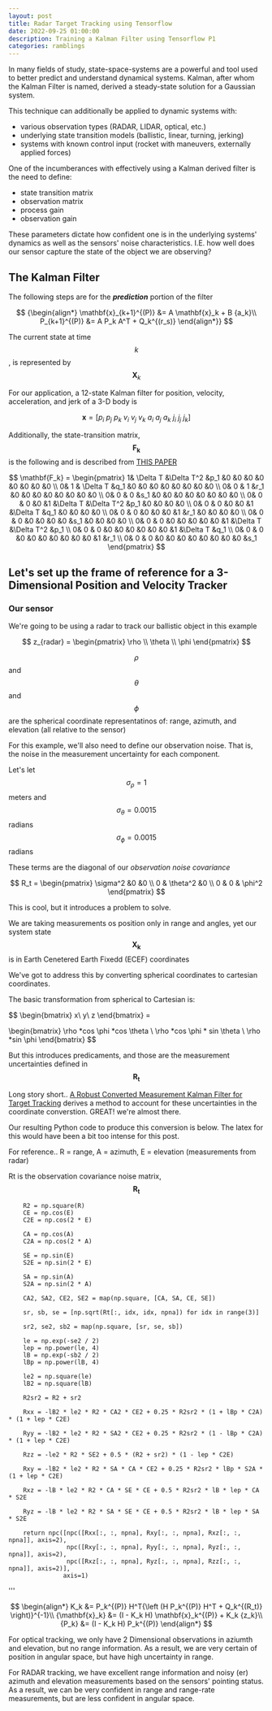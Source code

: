 ```yaml
---
layout: post
title: Radar Target Tracking using Tensorflow
date: 2022-09-25 01:00:00
description: Training a Kalman Filter using Tensorflow P1
categories: ramblings
---
```


In many fields of study, state-space-systems are a powerful and tool used to better predict and understand dynamical systems.
Kalman, after whom the Kalman Filter is named, derived a steady-state solution for a Gaussian system.

This technique can additionally be applied to dynamic systems with:

- various observation types (RADAR, LIDAR, optical, etc.)
- underlying state transition models (ballistic, linear, turning, jerking)
- systems with known control input (rocket with maneuvers, externally applied forces)

One of the incumberances with effectively using a Kalman derived filter is the need to define:

- state transition matrix
- observation matrix
- process gain
- observation gain

These parameters dictate how confident one is in the underlying systems' dynamics as well as the sensors' noise characteristics.
I.E. how well does our sensor capture the state of the object we are observing?

## The Kalman Filter

The following steps are for the **_prediction_** portion of the filter

$$
{\begin{align*}
\mathbf{x}_{k+1}^{(P)} &= A \mathbf{x}_k + B {a_k}\\
P_{k+1}^{(P)} &= A P_k A^T + Q_k^{(r_s)}
\end{align*}}
$$

The current state at time $$k$$, is represented by $$\mathbf{X}_{k}$$

For our application, a 12-state Kalman filter for position, velocity, acceleration, and jerk of a 3-D body is

$$\mathbf{x} = [p_i \ p_j \ p_k \ v_i \ v_j \ v_k \ a_i \ a_j \ a_k \ j_i \ j_j \ j_k]$$

Additionally, the state-transition matrix, $$\mathbf{F_k}$$ is the following and is described from [THIS PAPER](https://www.researchgate.net/publication/3002819_A_jerk_model_to_tracking_highly_maneuvering_targets)

$$
\mathbf{F_k} = \begin{pmatrix}
 1&  \Delta T &\Delta T^2  &p_1  &0  &0  &0  &0  &0  &0  &0  &0 \\
 0&  1        & \Delta T   &q_1  &0  &0  &0  &0  &0  &0  &0  &0 \\
 0&  0        &  1         &r_1  &0  &0  &0  &0  &0  &0  &0  &0 \\
 0&  0        &  0         &s_1  &0  &0  &0  &0  &0  &0  &0  &0 \\
 0&  0        &  0         &0    &1  &\Delta T  &\Delta T^2  &p_1  &0  &0  &0  &0 \\
 0&  0        &  0         &0    &0  &1  &\Delta T  &q_1  &0  &0  &0  &0 \\
 0&  0        &  0         &0    &0  &0  &1  &r_1  &0  &0  &0  &0 \\
 0&  0        &  0         &0    &0  &0  &0  &s_1  &0  &0  &0  &0 \\
 0&  0        &  0         &0    &0  &0  &0  &0  &1  &\Delta T  &\Delta T^2  &p_1 \\
 0&  0        &  0         &0    &0  &0  &0  &0  &0  &1  &\Delta T  &q_1 \\
 0&  0        &  0         &0    &0  &0  &0  &0  &0  &0  &1  &r_1 \\
 0&  0        &  0         &0    &0  &0  &0  &0  &0  &0  &0  &s_1
\end{pmatrix}
$$

## Let's set up the frame of reference for a 3-Dimensional Position and Velocity Tracker

### Our sensor

We're going to be using a radar to track our ballistic object in this example

$$
z_{radar} =
\begin{pmatrix}
\rho  \\
\theta  \\
\phi
\end{pmatrix}
$$

$$\rho$$ and $$\theta$$ and $$\phi$$ are the spherical coordinate representatinos of: range, azimuth, and elevation (all relative to the sensor)

For this example, we'll also need to define our observation noise. That is, the noise in the measurement uncertainty for each component.

Let's let $$\sigma_{\rho} = 1$$ meters and $$\sigma_{\theta} = 0.0015$$ radians $$\sigma_{\phi} = 0.0015$$ radians

These terms are the diagonal of our _observation noise covariance_

$$
R_t =
\begin{pmatrix}
\sigma^2 &0  &0 \\
0 &  \theta^2 &0 \\
0 &  0 & \phi^2
\end{pmatrix}
$$

This is cool, but it introduces a problem to solve.

We are taking measurements os position only in range and angles, yet our system state $$\mathbf{X_k}$$ is in Earth Cenetered Earth Fixedd (ECEF) coordinates

We've got to address this by converting spherical coordinates to cartesian coordinates.

The basic transformation from spherical to Cartesian is:

$$
\begin{bmatrix}
x\\
y\\
z
\end{bmatrix} =

\begin{bmatrix}
\rho *cos \phi *cos \theta \\
\rho *cos \phi * sin \theta \\
\rho *sin \phi
\end{bmatrix}
$$

But this introduces predicaments, and those are the measurement uncertainties defined in $$\mathbf{R_t}$$

Long story short.. [A Robust Converted Measurement Kalman Filter for Target Tracking](https://hal.archives-ouvertes.fr/hal-01081009/document) derives a method to account for these uncertainties in the coordinate converstion.
GREAT! we're almost there.

Our resulting Python code to produce this conversion is below. The latex for this would have been a bit too intense for this post.

For reference.. R = range, A = azimuth, E = elevation (measurements from radar)

Rt is the observation covariance noise matrix, $$\mathbf{R_t}$$

        R2 = np.square(R)
        CE = np.cos(E)
        C2E = np.cos(2 * E)

        CA = np.cos(A)
        C2A = np.cos(2 * A)

        SE = np.sin(E)
        S2E = np.sin(2 * E)

        SA = np.sin(A)
        S2A = np.sin(2 * A)

        CA2, SA2, CE2, SE2 = map(np.square, [CA, SA, CE, SE])

        sr, sb, se = [np.sqrt(Rt[:, idx, idx, npna]) for idx in range(3)]

        sr2, se2, sb2 = map(np.square, [sr, se, sb])

        le = np.exp(-se2 / 2)
        lep = np.power(le, 4)
        lB = np.exp(-sb2 / 2)
        lBp = np.power(lB, 4)

        le2 = np.square(le)
        lB2 = np.square(lB)

        R2sr2 = R2 + sr2

        Rxx = -lB2 * le2 * R2 * CA2 * CE2 + 0.25 * R2sr2 * (1 + lBp * C2A) * (1 + lep * C2E)

        Ryy = -lB2 * le2 * R2 * SA2 * CE2 + 0.25 * R2sr2 * (1 - lBp * C2A) * (1 + lep * C2E)

        Rzz = -le2 * R2 * SE2 + 0.5 * (R2 + sr2) * (1 - lep * C2E)

        Rxy = -lB2 * le2 * R2 * SA * CA * CE2 + 0.25 * R2sr2 * lBp * S2A * (1 + lep * C2E)

        Rxz = -lB * le2 * R2 * CA * SE * CE + 0.5 * R2sr2 * lB * lep * CA * S2E

        Ryz = -lB * le2 * R2 * SA * SE * CE + 0.5 * R2sr2 * lB * lep * SA * S2E

        return npc([npc([Rxx[:, :, npna], Rxy[:, :, npna], Rxz[:, :, npna]], axis=2),
                    npc([Rxy[:, :, npna], Ryy[:, :, npna], Ryz[:, :, npna]], axis=2),
                    npc([Rxz[:, :, npna], Ryz[:, :, npna], Rzz[:, :, npna]], axis=2)],
                   axis=1)

'''

$$
\begin{align*}
 K_k &= P_k^{(P)} H^T{\left (H P_k^{(P)} H^T + Q_k^{(R_t)} \right)}^{-1}\\
{\mathbf{x}_k} &= (I - K_k H) \mathbf{x}_k^{(P)} + K_k {z_k}\\
{P_k} &= (I - K_k H) P_k^{(P)}
\end{align*}
$$

For optical tracking, we only have 2 Dimensional observations in aziumth and elevation, but no range information.
As a result, we are very certain of position in angular space, but have high uncertainty in range.

For RADAR tracking, we have excellent range information and noisy (er) azimuth and elevation measurements based on the sensors' pointing status.
As a result, we can be very confident in range and range-rate measurements, but are less confident in angular space.
